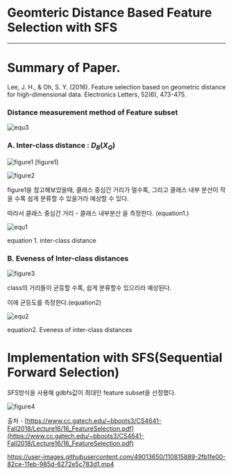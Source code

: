 # Geomteric Distance Based Feature Selection with SFS

---

# Summary of Paper.

Lee, J. H., & Oh, S. Y. (2016).
Feature selection based on geometric distance for high-dimensional data. Electronics Letters, 52(6), 473-475.

### Distance measurement method of Feature subset

![equ3](https://user-images.githubusercontent.com/49013650/110815880-2de83a80-82ce-11eb-803c-e236b53ef36a.png)

### A. Inter-class distance : $D_B(X_Q)$

![figure1](https://user-images.githubusercontent.com/49013650/110815881-2de83a80-82ce-11eb-871e-1c628aa4e9b7.png)
[figure1] 

![figure2](https://user-images.githubusercontent.com/49013650/110815882-2e80d100-82ce-11eb-8beb-e56e62e2c15a.png)

figure1을 참고해보았을때, 클래스 중심간 거리가 멀수록, 그리고 클래스 내부 분산이 작을 수록 쉽게 분류할 수 있을거라 예상할 수 있다.

따라서 클래스 중심간 거리 - 클래스 내부분산 을 측정한다. (equation1.)

![equ1](https://user-images.githubusercontent.com/49013650/110815873-2c1e7700-82ce-11eb-9429-a850fa531b73.png)

equation 1. inter-class distance

### B. Eveness of Inter-class distances

![figure3](https://user-images.githubusercontent.com/49013650/110815885-2e80d100-82ce-11eb-842a-8e5e22fa907a.png)

class의 거리들이 균등할 수록, 쉽게 분류할수 있으리라 예상된다.

이에 균등도를 측정한다.(equation2)

![equ2](https://user-images.githubusercontent.com/49013650/110815878-2d4fa400-82ce-11eb-892e-d72bec9d5ad7.png)

equation2. Eveness of inter-class distances

# Implementation with SFS(Sequential Forward Selection)

SFS방식을 사용해 gdbfs값이 최대인 feature subset을 선정했다.

![figure4](https://user-images.githubusercontent.com/49013650/110815888-2f196780-82ce-11eb-8338-04a5195b42ea.png)

출처 - [https://www.cc.gatech.edu/~bboots3/CS4641-Fall2018/Lecture16/16_FeatureSelection.pdf](https://www.cc.gatech.edu/~bboots3/CS4641-Fall2018/Lecture16/16_FeatureSelection.pdf)

https://user-images.githubusercontent.com/49013650/110815889-2fb1fe00-82ce-11eb-985d-6272e5c783d1.mp4

